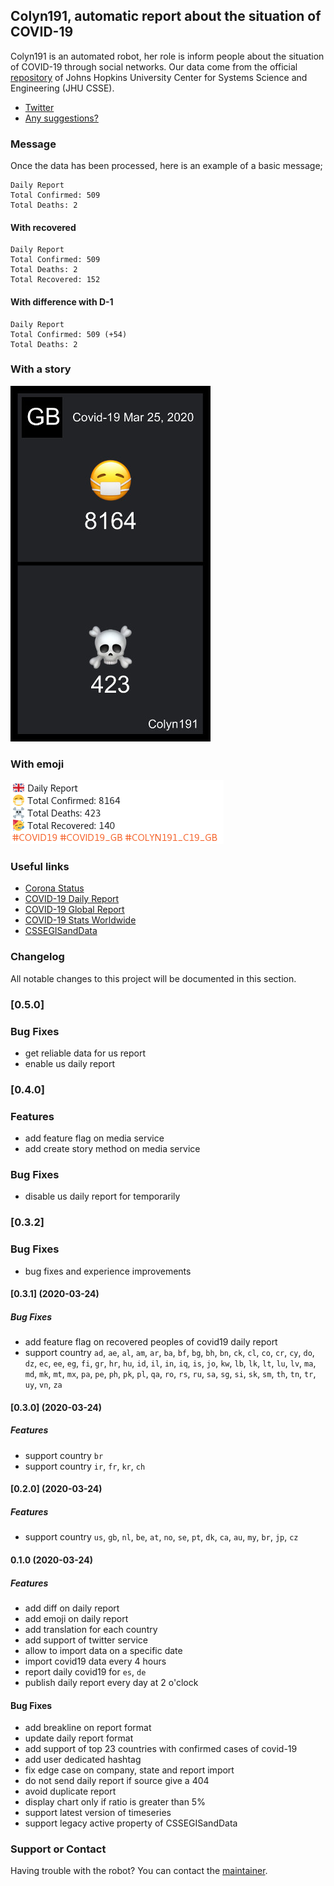 ## Colyn191, automatic report about the situation of COVID-19

Colyn191 is an automated robot, her role is inform people about the situation of COVID-19 through social networks. Our data come from the official <a href="https://github.com/CSSEGISandData/COVID-19" target="_blank" >repository</a> of Johns Hopkins University Center for Systems Science and Engineering (JHU CSSE).

- <a href="https://twitter.com/colyn191" target="_blank">Twitter</a>
- <a href="https://github.com/airmelon-studio/colyn191/issues" target="_blank">Any suggestions?</a>

### Message

Once the data has been processed, here is an example of a basic message;

```
Daily Report
Total Confirmed: 509
Total Deaths: 2 
```

#### With recovered

```
Daily Report
Total Confirmed: 509
Total Deaths: 2 
Total Recovered: 152
```

#### With difference with D-1

```
Daily Report
Total Confirmed: 509 (+54)
Total Deaths: 2 
```

### With a story

![Story of daily report](./assets/ET_T_wZXYAAal0Q.jpeg)

### With emoji

![Daily report with emoji](./assets/ET_T_RwWkAE04Qz.png)

### Useful links

- <a href="https://corona-status.live" target="_blank">Corona Status</a>
- <a href="https://icebob.info/covid19" target="_blank">COVID-19 Daily Report</a>
- <a href="https://mdusmanansari.github.io/COVID-19-Global-Report" target="_blank">COVID-19 Global Report</a>
- <a href="https://corona.netflex.dev" target="_blank">COVID-19 Stats Worldwide</a>
- <a href="https://github.com/CSSEGISandData/COVID-19" target="_blank">CSSEGISandData</a>

### Changelog

All notable changes to this project will be documented in this section.

### [0.5.0]

### Bug Fixes

* get reliable data for us report
* enable us daily report

### [0.4.0]

### Features

* add feature flag on media service
* add create story method on media service

### Bug Fixes

* disable us daily report for temporarily

### [0.3.2]

### Bug Fixes

* bug fixes and experience improvements

#### [0.3.1] (2020-03-24)

##### Bug Fixes

* add feature flag on recovered peoples of covid19 daily report 
* support country `ad`, `ae`, `al`, `am`, `ar`, `ba`, `bf`, `bg`, `bh`, `bn`, `ck`, `cl`, `co`, `cr`, `cy`, `do`, `dz`, `ec`, `ee`, `eg`, `fi`, `gr`, `hr`, `hu`, `id`, `il`, `in`, `iq`, `is`, `jo`, `kw`, `lb`, `lk`, `lt`, `lu`, `lv`, `ma`, `md`, `mk`, `mt`, `mx`, `pa`, `pe`, `ph`, `pk`, `pl`, `qa`, `ro`, `rs`, `ru`, `sa`, `sg`, `si`, `sk`, `sm`, `th`, `tn`, `tr`, `uy`, `vn`, `za`

#### [0.3.0] (2020-03-24)

##### Features

* support country `br`
* support country `ir`, `fr`, `kr`, `ch`

#### [0.2.0] (2020-03-24)

##### Features

* support country `us`, `gb`, `nl`, `be`, `at`, `no`, `se`, `pt`, `dk`, `ca`, `au`, `my`, `br`, `jp`, `cz`

#### 0.1.0 (2020-03-24)

##### Features

* add diff on daily report
* add emoji on daily report
* add translation for each country
* add support of twitter service
* allow to import data on a specific date
* import covid19 data every 4 hours
* report daily covid19 for `es`, `de`
* publish daily report every day at 2 o'clock

#### Bug Fixes

* add breakline on report format
* update daily report format
* add support of top 23 countries with confirmed cases of covid-19
* add user dedicated hashtag
* fix edge case on company, state and report import
* do not send daily report if source give a 404
* avoid duplicate report
* display chart only if ratio is greater than 5%
* support latest version of timeseries
* support legacy active property of CSSEGISandData

### Support or Contact

Having trouble with the robot? You can contact the <a href="https://github.com/arnaud-zg" target="_blank">maintainer</a>.
